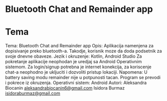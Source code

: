# Bluetooth Chat and Remainder app
# Tema
Tema: Bluetooth Chat and Remainder app
Opis: Aplikacija namenjena za dopisivanje preko bluetooth-a. Takodje, korisnik moze da doda podsetnik za svoje dnevne obaveze.
Jezik i okruzenje: Kotlin, Android Studio
Za pokretanje aplikacije neophodan je uredjaj sa Android Operativnim sistemom.
Za login/signup potrebna je internet konekcija, za koriscenje chat-a neophodno je ukljuciti i dozvoliti pristup lokaciji.
Napomena: U battery saving modu remainder nije u potpunosti tacan.
Program se prevodi i pokrece iz okruzenja.
Operativni sistem: Android
Autori:
Aleksandra Biocanin
aleksandrabiocanin6@gmail.com
Isidora Burmaz
isidoraburmaz@gmail.com
